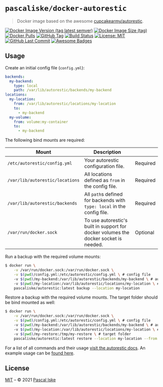# `pascaliske/docker-autorestic`

> Docker image based on the awesome [cupcakearmy/autorestic](https://github.com/cupcakearmy/autorestic).

[![Docker Image Version (tag latest semver)](https://img.shields.io/docker/v/pascaliske/autorestic/latest?style=flat-square)](https://hub.docker.com/r/pascaliske/autorestic) [![Docker Image Size (tag)](https://img.shields.io/docker/image-size/pascaliske/autorestic/latest?style=flat-square)](https://hub.docker.com/r/pascaliske/autorestic) [![Docker Pulls](https://img.shields.io/docker/pulls/pascaliske/autorestic?style=flat-square)](https://hub.docker.com/r/pascaliske/autorestic) [![GitHub Tag](https://img.shields.io/github/v/tag/pascaliske/docker-autorestic?style=flat-square)](https://github.com/pascaliske/docker-autorestic) [![Build Status](https://img.shields.io/github/workflow/status/pascaliske/docker-autorestic/Image/master?label=build&style=flat-square)](https://github.com/pascaliske/docker-autorestic/actions) [![License: MIT](https://img.shields.io/badge/License-MIT-blue.svg?style=flat-square)](https://opensource.org/licenses/MIT) [![GitHub Last Commit](https://img.shields.io/github/last-commit/pascaliske/docker-autorestic?style=flat-square)](https://github.com/pascaliske/docker-autorestic) [![Awesome Badges](https://img.shields.io/badge/badges-awesome-green.svg?style=flat-square)](https://github.com/Naereen/badges)

## Usage

Create an initial config file (`config.yml`):

<!-- prettier-ignore -->
```yml
backends:
  my-backend:
    type: local
    path: /var/lib/autorestic/backends/my-backend
locations:
  my-location:
    from: /var/lib/autorestic/locations/my-location
    to:
      - my-backend
  my-volume:
    from: volume:my-container
    to:
      - my-backend
```

The following bind mounts are required:

| Mount                           | Description                                                                          |          |
| ------------------------------- | ------------------------------------------------------------------------------------ | -------- |
| `/etc/autorestic/config.yml`    | Your autorestic configuration file.                                                  | Required |
| `/var/lib/autorestic/locations` | All locations defined as `from` in the config file.                                  | Required |
| `/var/lib/autorestic/backends`  | All `path`s defined for backends with `type: local` in the config file.              | Required |
| `/var/run/docker.sock`          | To use autorestic's built in support for docker volumes the docker socket is needed. | Optional |

Run a backup with the required volume mounts:

```bash
$ docker run \
    -v /var/run/docker.sock:/var/run/docker.sock \
    -v $(pwd)/config.yml:/etc/autorestic/config.yml \ # config file
    -v $(pwd)/my-backend:/var/lib/autorestic/backends/my-backend \ # autorestic backend
    -v $(pwd)/my-location:/var/lib/autorestic/locations/my-location \ # autorestic location
    pascaliske/autorestic:latest backup --location my-location
```

Restore a backup with the required volume mounts. The target folder should be bind mounted as well:

```bash
$ docker run \
    -v /var/run/docker.sock:/var/run/docker.sock \
    -v $(pwd)/config.yml:/etc/autorestic/config.yml \ # config file
    -v $(pwd)/my-backend:/var/lib/autorestic/backends/my-backend \ # autorestic backend
    -v $(pwd)/my-location:/var/lib/autorestic/locations/my-location \ # autorestic location
    -v $(pwd)/my-restore:/tmp/my-restore \ # target folder
    pascaliske/autorestic:latest restore --location my-location --from my-backend --to /tmp/my-restore
```

For a list of all commands and their usage [visit the autorestic docs](https://autorestic.vercel.app/). An example usage can be [found here](./example/).

## License

[MIT](LICENSE.md) – © 2021 [Pascal Iske](https://pascaliske.dev)
